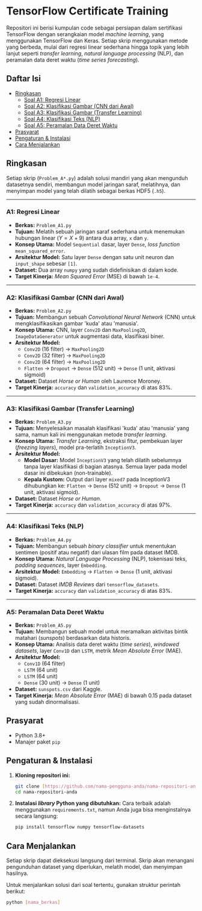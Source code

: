 # TensorFlow Certificate Training

Repositori ini berisi kumpulan code sebagai persiapan dalam sertifikasi TensorFlow dengan serangkaian model *machine learning*, yang menggunakan TensorFlow dan Keras.
Setiap skrip menggunakan metode yang berbeda, mulai dari regresi linear sederhana hingga topik yang lebih lanjut seperti *transfer learning*, 
*natural language processing* (NLP), dan peramalan data deret waktu (*time series forecasting*).

## Daftar Isi
* [Ringkasan](#ringkasan)
  * [Soal A1: Regresi Linear](#soal-a1-regresi-linear)
  * [Soal A2: Klasifikasi Gambar (CNN dari Awal)](#soal-a2-klasifikasi-gambar-cnn-dari-awal)
  * [Soal A3: Klasifikasi Gambar (Transfer Learning)](#soal-a3-klasifikasi-gambar-transfer-learning)
  * [Soal A4: Klasifikasi Teks (NLP)](#soal-a4-klasifikasi-teks-nlp)
  * [Soal A5: Peramalan Data Deret Waktu](#soal-a5-peramalan-data-deret-waktu)
* [Prasyarat](#prasyarat)
* [Pengaturan & Instalasi](#pengaturan--instalasi)
* [Cara Menjalankan](#cara-menjalankan)

## Ringkasan

Setiap skrip (`Problem_A*.py`) adalah solusi mandiri yang akan mengunduh datasetnya sendiri, membangun model jaringan saraf, melatihnya, dan menyimpan model yang telah dilatih sebagai berkas HDF5 (`.h5`).

---

### A1: Regresi Linear
- **Berkas:** `Problem_A1.py`
- **Tujuan:** Melatih sebuah jaringan saraf sederhana untuk menemukan hubungan linear ($Y = X + 9$) antara dua array, `x` dan `y`.
- **Konsep Utama:** Model `Sequential` dasar, layer `Dense`, *loss function* `mean_squared_error`.
- **Arsitektur Model:** Satu layer `Dense` dengan satu unit neuron dan `input_shape` sebesar `[1]`.
- **Dataset:** Dua array `numpy` yang sudah didefinisikan di dalam kode.
- **Target Kinerja:** *Mean Squared Error* (MSE) di bawah `1e-4`.

---

### A2: Klasifikasi Gambar (CNN dari Awal)
- **Berkas:** `Problem_A2.py`
- **Tujuan:** Membangun sebuah *Convolutional Neural Network* (CNN) untuk mengklasifikasikan gambar 'kuda' atau 'manusia'.
- **Konsep Utama:** CNN, layer `Conv2D` dan `MaxPooling2D`, `ImageDataGenerator` untuk augmentasi data, klasifikasi biner.
- **Arsitektur Model:**
  - `Conv2D` (16 filter) -> `MaxPooling2D`
  - `Conv2D` (32 filter) -> `MaxPooling2D`
  - `Conv2D` (64 filter) -> `MaxPooling2D`
  - `Flatten` -> `Dropout` -> `Dense` (512 unit) -> `Dense` (1 unit, aktivasi sigmoid)
- **Dataset:** Dataset *Horse or Human* oleh Laurence Moroney.
- **Target Kinerja:** `accuracy` dan `validation_accuracy` di atas 83%.

---

### A3: Klasifikasi Gambar (Transfer Learning)
- **Berkas:** `Problem_A3.py`
- **Tujuan:** Menyelesaikan masalah klasifikasi 'kuda' atau 'manusia' yang sama, namun kali ini menggunakan metode *transfer learning*.
- **Konsep Utama:** *Transfer Learning*, ekstraksi fitur, pembekuan layer (*freezing layers*), model pra-terlatih `InceptionV3`.
- **Arsitektur Model:**
  - **Model Dasar:** Model `InceptionV3` yang telah dilatih sebelumnya tanpa layer klasifikasi di bagian atasnya. Semua layer pada model dasar ini dibekukan (non-trainable).
  - **Kepala Kustom:** Output dari layer `mixed7` pada InceptionV3 dihubungkan ke:
     `Flatten` -> `Dense` (512 unit) -> `Dropout` -> `Dense` (1 unit, aktivasi sigmoid).
- **Dataset:** Dataset *Horse or Human*.
- **Target Kinerja:** `accuracy` dan `validation_accuracy` di atas 97%.

---

### A4: Klasifikasi Teks (NLP)
- **Berkas:** `Problem_A4.py`
- **Tujuan:** Membangun sebuah *binary classifier* untuk menentukan sentimen (positif atau negatif) dari ulasan film pada dataset IMDB.
- **Konsep Utama:** *Natural Language Processing* (NLP), tokenisasi teks, *padding sequences*, layer `Embedding`.
- **Arsitektur Model:** `Embedding` -> `Flatten` -> `Dense` (1 unit, aktivasi sigmoid).
- **Dataset:** Dataset *IMDB Reviews* dari `tensorflow_datasets`.
- **Target Kinerja:** `accuracy` dan `validation_accuracy` di atas 83%.

---

### A5: Peramalan Data Deret Waktu
- **Berkas:** `Problem_A5.py`
- **Tujuan:** Membangun sebuah model untuk meramalkan aktivitas bintik matahari (*sunspots*) berdasarkan data historis.
- **Konsep Utama:** Analisis data deret waktu (*time series*), *windowed datasets*, layer `Conv1D` dan `LSTM`, metrik *Mean Absolute Error* (MAE).
- **Arsitektur Model:**
  - `Conv1D` (64 filter)
  - `LSTM` (64 unit)
  - `LSTM` (64 unit)
  - `Dense` (30 unit) -> `Dense` (1 unit)
- **Dataset:** `sunspots.csv` dari Kaggle.
- **Target Kinerja:** *Mean Absolute Error* (MAE) di bawah 0.15 pada dataset yang sudah dinormalisasi.

## Prasyarat
- Python 3.8+
- Manajer paket `pip`

## Pengaturan & Instalasi

1.  **Kloning repositori ini:**
    ```sh
    git clone [https://github.com/nama-pengguna-anda/nama-repositori-anda.git](https://github.com/nama-pengguna-anda/nama-repositori-anda.git)
    cd nama-repositori-anda
    ```

2.  **Instalasi *library* Python yang dibutuhkan:**
    Cara terbaik adalah menggunakan `requirements.txt`, namun Anda juga bisa menginstalnya secara langsung:
    ```sh
    pip install tensorflow numpy tensorflow-datasets
    ```

## Cara Menjalankan

Setiap skrip dapat dieksekusi langsung dari terminal. Skrip akan menangani pengunduhan dataset yang diperlukan, melatih model, dan menyimpan hasilnya.

Untuk menjalankan solusi dari soal tertentu, gunakan struktur perintah berikut:

```sh
python [nama_berkas]
